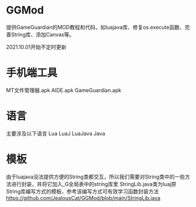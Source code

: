 # GGMod
提供GameGuardian的MOD教程和代码，如luajava库、修复os.execute函数、完善String库、添加Canvas等。

2021.10.01开始不定时更新

# 手机端工具
MT文件管理器.apk
AIDE.apk
GameGuardian.apk

# 语言
主要涉及以下语言
Lua
LuaJ
LuaJava
Java

# 模板
由于luajava没法提供方便的String类都交互，所以我们需要对String类中的一些方法进行封装，并将它加入_G全局表中的string库里
StringLib.java类为luaj原String库编写方式的模板，参考该编写方式可有效学习函数封装方法
https://github.com/JealousCat/GGMod/blob/main/StringLib.java
